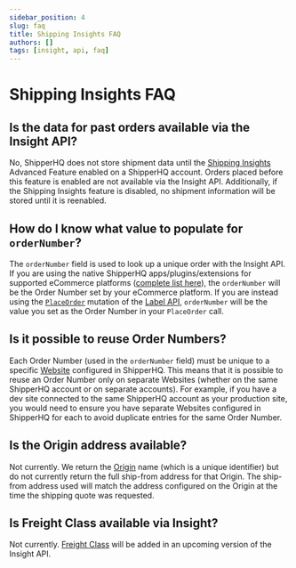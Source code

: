 ```yaml
---
sidebar_position: 4
slug: faq
title: Shipping Insights FAQ
authors: []
tags: [insight, api, faq]
---
```


# Shipping Insights FAQ

## Is the data for past orders available via the Insight API?

No, ShipperHQ does not store shipment data until the [Shipping Insights](https://docs.shipperhq.com/shipping-insights-configuration/) Advanced Feature enabled on a ShipperHQ account. Orders placed before this feature is enabled are not available via the Insight API. Additionally, if the Shipping Insights feature is disabled, no shipment information will be stored until it is reenabled.

## How do I know what value to populate for `orderNumber`?
The `orderNumber` field is used to look up a unique order with the Insight API. If you are using the native ShipperHQ apps/plugins/extensions for supported eCommerce platforms ([complete list here](https://shipperhq.com/pricing)), the `orderNumber` will be the Order Number set by your eCommerce platform. If you are instead using the [`PlaceOrder`](place-order) mutation of the [Label API](../label/overview/), `orderNumber` will be the value you set as the Order Number in your `PlaceOrder` call.

## Is it possible to reuse Order Numbers?
Each Order Number (used in the `orderNumber` field) must be unique to a specific [Website](https://docs.shipperhq.com/adding-websites-in-shipperhq/) configured in ShipperHQ. This means that it is possible to reuse an Order Number only on separate Websites (whether on the same ShipperHQ account or on separate accounts). For example, if you have a dev site connected to the same ShipperHQ account as your production site, you would need to ensure you have separate Websites configured in ShipperHQ for each to avoid duplicate entries for the same Order Number.

## Is the Origin address available?

Not currently. We return the [Origin](https://docs.shipperhq.com/origin-configuration/) name (which is a unique identifier) but do not currently return the full ship-from address for that Origin. The ship-from address used will match the address configured on the Origin at the time the shipping quote was requested.

## Is Freight Class available via Insight?

Not currently. [Freight Class](https://docs.shipperhq.com/ltl-freight-carrier-configuration/#Freight_Classes) will be added in an upcoming version of the Insight API.
